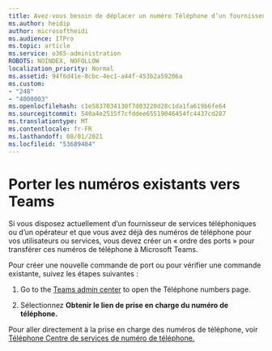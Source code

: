 ```yaml
---
title: Avez-vous besoin de déplacer un numéro Téléphone d’un fournisseur vers Microsoft ?
ms.author: heidip
author: microsoftheidi
ms.audience: ITPro
ms.topic: article
ms.service: o365-administration
ROBOTS: NOINDEX, NOFOLLOW
localization_priority: Normal
ms.assetid: 94f6d41e-8cbc-4ec1-a44f-453b2a59206a
ms.custom:
- "248"
- "4000003"
ms.openlocfilehash: c1e5837034130f7d03220d28c1da1fa619b6fe64
ms.sourcegitcommit: 540a4e2515f7cfddee65519046454fc4437cd287
ms.translationtype: MT
ms.contentlocale: fr-FR
ms.lasthandoff: 08/01/2021
ms.locfileid: "53689404"
---
```

# <a name="port-existing-numbers-to-teams"></a>Porter les numéros existants vers Teams

Si vous disposez actuellement d’un fournisseur de services téléphoniques ou d’un opérateur et que vous avez déjà des numéros de téléphone pour vos utilisateurs ou services, vous devez créer un « ordre des ports » pour transférer ces numéros de téléphone à Microsoft Teams.  

Pour créer une nouvelle commande de port ou pour vérifier une commande existante, suivez les étapes suivantes : 

1. Go to the [Teams admin center](https://admin.teams.microsoft.com/phone-numbers) to open the Téléphone numbers page. 

1. Sélectionnez **Obtenir le lien de prise en charge du numéro de téléphone.** 

Pour aller directement à la prise en charge des numéros de téléphone, voir [Téléphone Centre de services de numéro de téléphone.](https://pstnsd.powerappsportals.com/)  